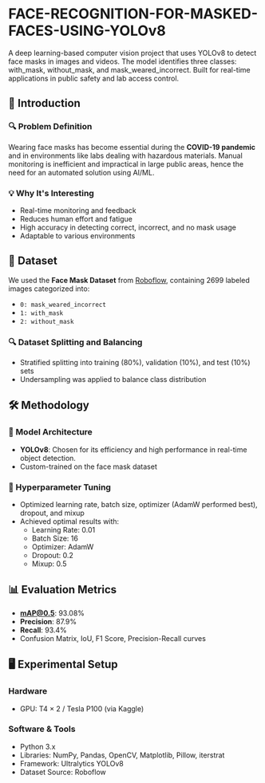# FACE-RECOGNITION-FOR-MASKED-FACES-USING-YOLOv8
A deep learning-based computer vision project that uses YOLOv8 to detect face masks in images and videos. The model identifies three classes: with_mask, without_mask, and mask_weared_incorrect. Built for real-time applications in public safety and lab access control.


## 📘 Introduction

### 🔍 Problem Definition
Wearing face masks has become essential during the **COVID-19 pandemic** and in environments like labs dealing with hazardous materials. Manual monitoring is inefficient and impractical in large public areas, hence the need for an automated solution using AI/ML.

### 💡 Why It's Interesting
- Real-time monitoring and feedback
- Reduces human effort and fatigue
- High accuracy in detecting correct, incorrect, and no mask usage
- Adaptable to various environments


## 📁 Dataset

We used the **Face Mask Dataset** from [Roboflow]([https://roboflow.com](https://universe.roboflow.com/t1-bh7n0/mask_detection_combined-qbivp)), containing 2699 labeled images categorized into:
- `0: mask_weared_incorrect`
- `1: with_mask`
- `2: without_mask`

### 🔍 Dataset Splitting and Balancing
- Stratified splitting into training (80%), validation (10%), and test (10%) sets
- Undersampling was applied to balance class distribution

## 🛠 Methodology

### 🧠 Model Architecture
- **YOLOv8**: Chosen for its efficiency and high performance in real-time object detection.
- Custom-trained on the face mask dataset

### 🔧 Hyperparameter Tuning
- Optimized learning rate, batch size, optimizer (AdamW performed best), dropout, and mixup
- Achieved optimal results with:
  - Learning Rate: 0.01
  - Batch Size: 16
  - Optimizer: AdamW
  - Dropout: 0.2
  - Mixup: 0.5

## 📊 Evaluation Metrics

- **mAP@0.5**: 93.08%
- **Precision**: 87.9%
- **Recall**: 93.4%
- Confusion Matrix, IoU, F1 Score, Precision-Recall curves

## 🖥 Experimental Setup

### Hardware
- GPU: T4 × 2 / Tesla P100 (via Kaggle)

### Software & Tools
- Python 3.x
- Libraries: NumPy, Pandas, OpenCV, Matplotlib, Pillow, iterstrat
- Framework: Ultralytics YOLOv8
- Dataset Source: Roboflow



